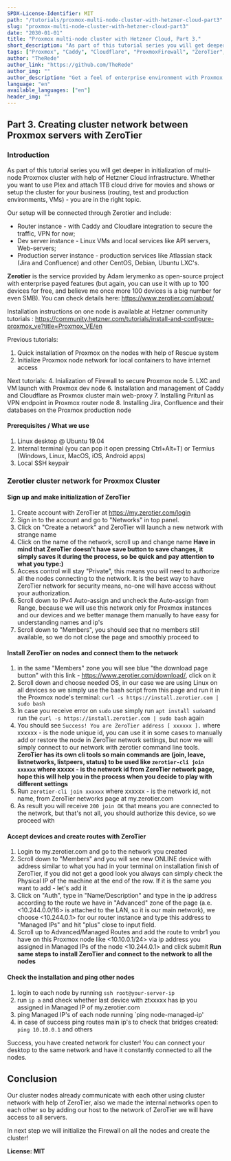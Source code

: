 ```yaml
---
SPDX-License-Identifier: MIT
path: "/tutorials/proxmox-multi-node-cluster-with-hetzner-cloud-part3"
slug: "proxmox-multi-node-cluster-with-hetzner-cloud-part3"
date: "2030-01-01"
title: "Proxmox multi-node cluster with Hetzner Cloud, Part 3."
short_description: "As part of this tutorial series you will get deeper in initialization of multi-node Proxmox cluster with help of Hetzner Cloud infrastructure. Whether you want to use Plex and attach 1TB cloud drive for movies and shows or setup the cluster for your business (routing, test and production environments, VMs) - you are in the right topic."
tags: ["Proxmox", "Caddy", "Cloudflare", "ProxmoxFirewall", "ZeroTier", "AtlassianJira", "AtlassianConfluence", "Pritunl", "VPN"]
author: "TheRede"
author_link: "https://github.com/TheRede"
author_img: ""
author_description: "Get a feel of enterprise environment with Proxmox Cluster delpoyed in the cloud in a couple hours!"
language: "en"
available_languages: ["en"]
header_img: ""
---
```

##  Part 3. Creating cluster network between Proxmox servers with ZeroTier
### Introduction
As part of this tutorial series you will get deeper in initialization of multi-node Proxmox cluster with help of Hetzner Cloud infrastructure. Whether you want to use Plex and attach 1TB cloud drive for movies and shows or setup the cluster for your business (routing, test and production environments, VMs) - you are in the right topic.

Our setup will be connected through Zerotier and include:
- Router instance - with Caddy and Cloudlare integration to secure the traffic, VPN for now;
- Dev server instance - Linux VMs and local services like API servers, Web-servers;
- Production server instance  - production services like Atlassian stack (Jira and Confluence) and other CentOS, Debian, Ubuntu LXC's.

**Zerotier** is the service provided by Adam Ierymenko as open-source project with enterprise payed features (but again, you can use it with up to 100 devices for free, and believe me once more 100 devices is a big number for even SMB). You can check details here: https://www.zerotier.com/about/

Installation instructions on one node is available at Hetzner community tutorials :
https://community.hetzner.com/tutorials/install-and-configure-proxmox_ve?title=Proxmox_VE/en

Previous tutorials:
1. Quick installation of Proxmox on the nodes with help of Rescue system
2. Initialize Proxmox node network for local containers to have internet access

Next tutorials:
4. Inialization of Firewall to secure Proxmox node
5. LXC and VM launch with Proxmox dev node
6. Installation and management of Caddy and Cloudflare as Proxmox cluster main web-proxy
7. Installing Pritunl as VPN endpoint in Proxmox router node
8. Installing Jira, Confluence and their databases on the Proxmox production node

#### Prerequisites / What we use
1. Linux desktop @ Ubuntu 19.04
2. Internal terminal (you can pop it open pressing Ctrl+Alt+T) or Termius (Windows, Linux, MacOS, iOS, Android apps)
3. Local SSH keypair

### Zerotier cluster network for Proxmox Cluster
#### Sign up and make initialization of ZeroTier
1. Create account with ZeroTier at https://my.zerotier.com/login
2. Sign in to the account and go to "Networks" in top panel.
3. Click on "Create a network" and ZeroTier will launch a new network with strange name
4. Click on the name of the network, scroll up and change name
**Have in mind that ZeroTier doesn't have save button to save changes, it simply saves it during the process, so be quick and pay attention to what you type:)**
5.  Access control will stay "Private", this means you will need to authorize all the nodes connecting to the network. It is the best way to have ZeroTier network for security means, no-one will have access without your authorization.
6.  Scroll down to IPv4 Auto-assign and uncheck the Auto-assign from Range, because we will use this network only for Proxmox instances and our devices and we better manage them manually to have easy for understanding names and ip's
7.  Scroll down to "Members", you should see that no members still available, so we do not close the page and smoothly proceed to
#### Install ZeroTier on nodes and connect them to the network
1. in the same "Members" zone you will see blue "the download page button" with this link - https://www.zerotier.com/download/, click on it
2. Scroll down and choose needed OS, in our case we are using Linux on all devices so we simply use the bash script from this page and run it in the Proxmox node's terminal:
`curl -s https://install.zerotier.com | sudo bash`
3. In case you receive error on `sudo` use simply run `apt install sudo`and run the `curl -s https://install.zerotier.com | sudo bash` again
4. You should see `Success! You are ZeroTier address [ xxxxxx ].` where xxxxxx - is the node unique id, you can use it in some cases to manually add or restore the node in ZeroTier network settings, but now we will simply connect to our network with zerotier command line tools.
**ZeroTier has its own cli tools so main commands are (join, leave, listnetworks, listpeers, status) to be used like `zerotier-cli join xxxxxx` where xxxxx - is the network id from ZeroTier network page, hope this will help you in the process when you decide to play with different settings**
5. Run `zerotier-cli join xxxxxx` where xxxxxx - is the network id, not name, from ZeroTier networks page at my.zerotier.com
6. As result you will receive `200 join OK` that means you are connected to the network, but that's not all, you should authorize this device, so we proceed with
#### Accept devices and create routes with ZeroTier
1. Login to my.zerotier.com and go to the network you created
2. Scroll down to "Members" and you will see new ONLINE device with address similar to what you had in your terminal on installation finish of ZeroTier, if you did not get a good look you always can simply check the Physical IP of the machine at the end of the row. If it is the same you want to add - let's add it
3. Click on "Auth", type in "Name/Description" and type in the ip address according to the route we have in "Advanced" zone of the page (a.e. <10.244.0.0/16> is attached to the LAN, so it is our main network), we choose <10.244.0.1> for our router instance and type this address to "Managed IPs" and hit "plus" close to input field.
4. Scroll up to Advanced/Managed Routes and add the route to vmbr1 you have on this Proxmox node like <10.10.0.1/24> via ip address you assigned in Managed IPs of the node <10.244.0.1> and click submit
**Run same steps to install ZeroTier and connect to the network to all the nodes**
#### Check the installation and ping other nodes
1. login to each node by running `ssh root@your-server-ip`
2. run `ip a` and check whether last device with ztxxxxx has ip you assigned in Managed IP of my.zerotier.com
2. ping Managed IP's of each node running `ping node-managed-ip'
3. in case of success ping routes main ip's to check that bridges created: `ping 10.10.0.1` and others

Success, you have created network for cluster!
You can connect your desktop to the same network and have it constantly connected to all the nodes.

## Conclusion
Our cluster nodes already communicate with each other using cluster network with help of ZeroTier, also we made the internal networks open to each other so by adding our host to the network of ZeroTier we will have access to all servers. 

In next step we will initialize the Firewall on all the nodes and create the cluster!

**License: MIT**

